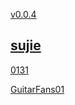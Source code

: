 [v0.0.4](https://github.com/littleflute/guitar/edit/master/README.md)
## [sujie](sujie)

[0131](0131)

[GuitarFans01](GuitarFans01)
